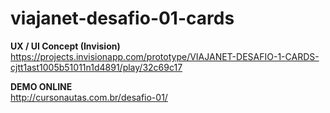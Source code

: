 # viajanet-desafio-01-cards

<b>UX / UI Concept (Invision)</b><br>
https://projects.invisionapp.com/prototype/VIAJANET-DESAFIO-1-CARDS-cjtt1ast1005b51011n1d4891/play/32c69c17

<b>DEMO ONLINE</b><br>
http://cursonautas.com.br/desafio-01/


